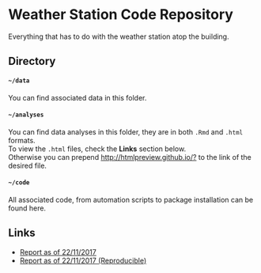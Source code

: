 # Weather Station Code Repository
Everything that has to do with the weather station atop the building.

## Directory

#### `~/data`
You can find associated data in this folder.

#### `~/analyses`
You can find data analyses in this folder, they are in both `.Rmd` and `.html` formats.  
To view the `.html` files, check the __Links__ section below.  
Otherwise you can prepend <http://htmlpreview.github.io/?> to the link of the desired file.

#### `~/code`
All associated code, from automation scripts to package installation can be found here.  

## Links
- [Report as of 22/11/2017](http://htmlpreview.github.io/?https://github.com/HTU-jordan/weather-station-reports/blob/master/analyses/report_22-11-2017.html)
- [Report as of 22/11/2017 (Reproducible)](http://htmlpreview.github.io/?https://github.com/HTU-Jordan/weather-station-reports/blob/master/analyses/report_22-11-2017_rep.html)
